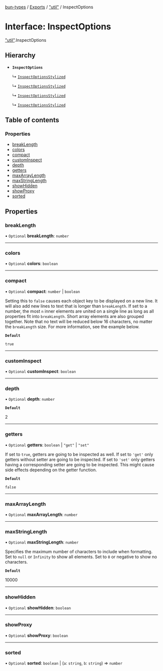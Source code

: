 [bun-types](https://oven-sh.github.io/bun-types/README.md) / [Exports](https://oven-sh.github.io/bun-types/modules.md) / ["util"](https://oven-sh.github.io/bun-types/modules/util_.md) / InspectOptions

# Interface: InspectOptions

["util"](https://oven-sh.github.io/bun-types/modules/util_.md).InspectOptions

## Hierarchy

- **`InspectOptions`**

  ↳ [`InspectOptionsStylized`](https://oven-sh.github.io/bun-types/interfaces/util_.InspectOptionsStylized.md)

  ↳ [`InspectOptionsStylized`](https://oven-sh.github.io/bun-types/interfaces/node_util_.InspectOptionsStylized.md)

  ↳ [`InspectOptionsStylized`](https://oven-sh.github.io/bun-types/interfaces/sys_.InspectOptionsStylized.md)

  ↳ [`InspectOptionsStylized`](https://oven-sh.github.io/bun-types/interfaces/node_sys_.InspectOptionsStylized.md)

## Table of contents

### Properties

- [breakLength](https://oven-sh.github.io/bun-types/interfaces/util_.InspectOptions.md#breaklength)
- [colors](https://oven-sh.github.io/bun-types/interfaces/util_.InspectOptions.md#colors)
- [compact](https://oven-sh.github.io/bun-types/interfaces/util_.InspectOptions.md#compact)
- [customInspect](https://oven-sh.github.io/bun-types/interfaces/util_.InspectOptions.md#custominspect)
- [depth](https://oven-sh.github.io/bun-types/interfaces/util_.InspectOptions.md#depth)
- [getters](https://oven-sh.github.io/bun-types/interfaces/util_.InspectOptions.md#getters)
- [maxArrayLength](https://oven-sh.github.io/bun-types/interfaces/util_.InspectOptions.md#maxarraylength)
- [maxStringLength](https://oven-sh.github.io/bun-types/interfaces/util_.InspectOptions.md#maxstringlength)
- [showHidden](https://oven-sh.github.io/bun-types/interfaces/util_.InspectOptions.md#showhidden)
- [showProxy](https://oven-sh.github.io/bun-types/interfaces/util_.InspectOptions.md#showproxy)
- [sorted](https://oven-sh.github.io/bun-types/interfaces/util_.InspectOptions.md#sorted)

## Properties

### breakLength

• `Optional` **breakLength**: `number`

___

### colors

• `Optional` **colors**: `boolean`

___

### compact

• `Optional` **compact**: `number` \| `boolean`

Setting this to `false` causes each object key
to be displayed on a new line. It will also add new lines to text that is
longer than `breakLength`. If set to a number, the most `n` inner elements
are united on a single line as long as all properties fit into
`breakLength`. Short array elements are also grouped together. Note that no
text will be reduced below 16 characters, no matter the `breakLength` size.
For more information, see the example below.

**`Default`**

`true`

___

### customInspect

• `Optional` **customInspect**: `boolean`

___

### depth

• `Optional` **depth**: `number`

**`Default`**

2

___

### getters

• `Optional` **getters**: `boolean` \| ``"get"`` \| ``"set"``

If set to `true`, getters are going to be
inspected as well. If set to `'get'` only getters without setter are going
to be inspected. If set to `'set'` only getters having a corresponding
setter are going to be inspected. This might cause side effects depending on
the getter function.

**`Default`**

`false`

___

### maxArrayLength

• `Optional` **maxArrayLength**: `number`

___

### maxStringLength

• `Optional` **maxStringLength**: `number`

Specifies the maximum number of characters to
include when formatting. Set to `null` or `Infinity` to show all elements.
Set to `0` or negative to show no characters.

**`Default`**

10000

___

### showHidden

• `Optional` **showHidden**: `boolean`

___

### showProxy

• `Optional` **showProxy**: `boolean`

___

### sorted

• `Optional` **sorted**: `boolean` \| (`a`: `string`, `b`: `string`) => `number`
